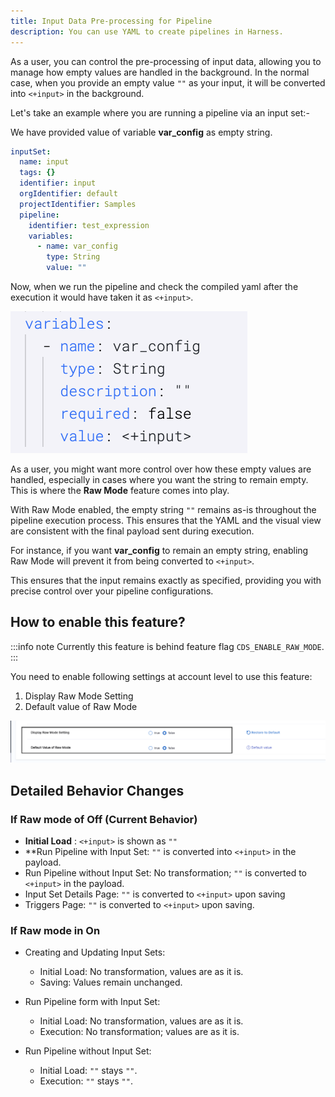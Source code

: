 ```yaml
---
title: Input Data Pre-processing for Pipeline
description: You can use YAML to create pipelines in Harness.
---
```


As a user, you can control the pre-processing of input data, allowing you to manage how empty values are handled in the background. In the normal case, when you provide an empty value `""` as your input, it will be converted into `<+input>` in the background.

Let's take an example where you are running a pipeline via an input set:-

We have provided value of variable **var_config** as empty string.
```yaml
inputSet:
  name: input
  tags: {}
  identifier: input
  orgIdentifier: default
  projectIdentifier: Samples
  pipeline:
    identifier: test_expression
    variables:
      - name: var_config
        type: String
        value: ""
```
Now, when we run the pipeline and check the compiled yaml after the execution it would have taken it as `<+input>`.

![](./static/compiled_yaml_processing.png)

As a user, you might want more control over how these empty values are handled, especially in cases where you want the string to remain empty. This is where the **Raw Mode** feature comes into play.

With Raw Mode enabled, the empty string `""` remains as-is throughout the pipeline execution process. This ensures that the YAML and the visual view are consistent with the final payload sent during execution.

For instance, if you want **var_config** to remain an empty string, enabling Raw Mode will prevent it from being converted to `<+input>`.

This ensures that the input remains exactly as specified, providing you with precise control over your pipeline configurations.


## How to enable this feature?

:::info note
Currently this feature is behind feature flag `CDS_ENABLE_RAW_MODE`.
:::

You need to enable following settings at account level to use this feature:

1. Display Raw Mode Setting
2. Default value of Raw Mode 

![](./static/raw_mode_setting_account.png)

## Detailed Behavior Changes

### If Raw mode of Off (Current Behavior)

- **Initial Load** : `<+input>` is shown as `""`
- **Run Pipeline with Input Set: `""` is converted into `<+input>` in the payload.
- Run Pipeline without Input Set: No transformation; `""` is converted to `<+input>` in the payload.
- Input Set Details Page: `""` is converted to `<+input>` upon saving
- Triggers Page: `""` is converted to `<+input>` upon saving.

### If Raw mode in On

- Creating and Updating Input Sets:
   - Initial Load: No transformation, values are as it is.
   - Saving: Values remain unchanged.

- Run Pipeline form with Input Set:
  - Initial Load: No transformation, values are as it is.
  - Execution: No transformation; values are as it is.

- Run Pipeline without Input Set:
  - Initial Load: `""` stays `""`.
  - Execution: `""` stays `""`.

